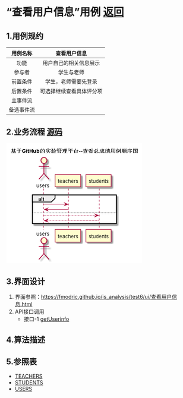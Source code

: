 # “查看用户信息”用例 [返回](../README.md)

## 1.用例规约

|用例名称|查看用户信息|
|:---:|:--:|
|功能|用户自己的相关信息展示|
|参与者|学生与老师|
|前置条件|学生，老师需要先登录|
|后置条件|可选择继续查看具体评分项|
|主事件流||
|备选事件流||
## 2.业务流程 [源码](../src/findUserinfo.puml)

![](../findUserinfo.png)

## 3.界面设计
1. 界面参照：https://fmodric.github.io/is_analysis/test6/ui/查看用户信息.html
2. API接口调用 
    * 接口-1 [getUserinfo](../接口/getUserinfo.md)


## 4.算法描述


## 5.参照表
* [TEACHERS](../数据库文件设计.md)
* [STUDENTS](../数据库文件设计.md)
* [USERS](../数据库文件设计.md)
